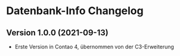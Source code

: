 # Datenbank-Info Changelog

## Version 1.0.0 (2021-09-13)

* Erste Version in Contao 4, übernommen von der C3-Erweiterung
